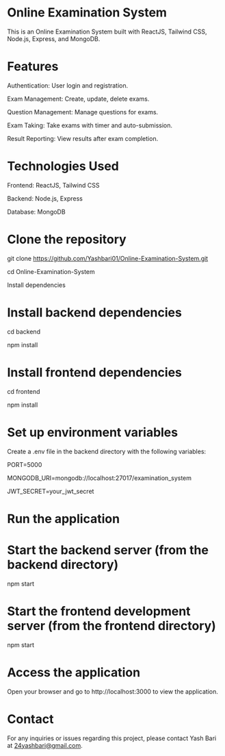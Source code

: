 # Online Examination System

This is an Online Examination System built with ReactJS, Tailwind CSS, Node.js, Express, and MongoDB.

# Features

Authentication: User login and registration.

Exam Management: Create, update, delete exams.

Question Management: Manage questions for exams.

Exam Taking: Take exams with timer and auto-submission.

Result Reporting: View results after exam completion.

# Technologies Used

Frontend: ReactJS, Tailwind CSS

Backend: Node.js, Express

Database: MongoDB

# Clone the repository

git clone https://github.com/Yashbari01/Online-Examination-System.git

cd Online-Examination-System

Install dependencies

# Install backend dependencies

cd backend

npm install

# Install frontend dependencies

cd frontend

npm install

# Set up environment variables

Create a .env file in the backend directory with the following variables:

PORT=5000

MONGODB_URI=mongodb://localhost:27017/examination_system

JWT_SECRET=your_jwt_secret

# Run the application

# Start the backend server (from the backend directory)

npm start

# Start the frontend development server (from the frontend directory)

npm start

# Access the application

Open your browser and go to http://localhost:3000 to view the application.

# Contact

For any inquiries or issues regarding this project, please contact Yash Bari at 24yashbari@gmail.com.
